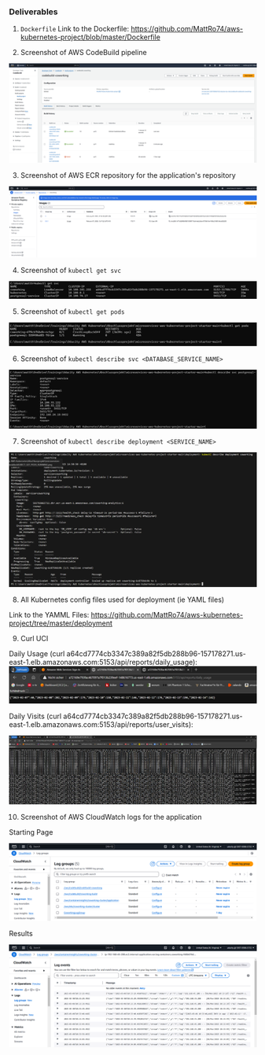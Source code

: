 ### Deliverables
1. `Dockerfile`
Link to the Dockerfile: https://github.com/MattRo74/aws-kubernetes-project/blob/master/Dockerfile

2. Screenshot of AWS CodeBuild pipeline

<img src="https://github.com/MattRo74/aws-kubernetes-project/blob/master/Deliverables/CodeBuild_Pipline_Automation.png">

3. Screenshot of AWS ECR repository for the application's repository

<img src="https://github.com/MattRo74/aws-kubernetes-project/blob/master/Deliverables/ECR_Repository.png">

4. Screenshot of `kubectl get svc`

<img src="https://github.com/MattRo74/aws-kubernetes-project/blob/master/Deliverables/KUBECTL_GET_SVC.png">

5. Screenshot of `kubectl get pods`

<img src="https://github.com/MattRo74/aws-kubernetes-project/blob/master/Deliverables/KUBECT_GET_PODS.png">

6. Screenshot of `kubectl describe svc <DATABASE_SERVICE_NAME>`

<img src="https://github.com/MattRo74/aws-kubernetes-project/blob/master/Deliverables/KUBECTL_DESCRIBE_SVC_POSTGRES-SERVICE.png">

7. Screenshot of `kubectl describe deployment <SERVICE_NAME>`

<img src="https://github.com/MattRo74/aws-kubernetes-project/blob/master/Deliverables/KUBECTL_DESCRIBE_DEPLOYMENT_COWORKING_RUNNING.png">

8. All Kubernetes config files used for deployment (ie YAML files)

Link to the YAMML Files: https://github.com/MattRo74/aws-kubernetes-project/tree/master/deployment

9. Curl UCI

Daily Usage (curl a64cd7774cb3347c389a82f5db288b96-157178271.us-east-1.elb.amazonaws.com:5153/api/reports/daily_usage):
<img src="https://github.com/MattRo74/aws-kubernetes-project/blob/master/Deliverables/CURL_DAILY_USAGE.png">

Daily Visits (curl a64cd7774cb3347c389a82f5db288b96-157178271.us-east-1.elb.amazonaws.com:5153/api/reports/user_visits):

<img src="https://github.com/MattRo74/aws-kubernetes-project/blob/master/Deliverables/CURL_USER_VISITS.png">

10. Screenshot of AWS CloudWatch logs for the application

Starting Page

<img src="https://github.com/MattRo74/aws-kubernetes-project/blob/master/Deliverables/CLOUDWATCH_LOGGROUPS.png">

Results

<img src="https://github.com/MattRo74/aws-kubernetes-project/blob/master/Deliverables/CLOUDWATCH_RESULTS.png">
